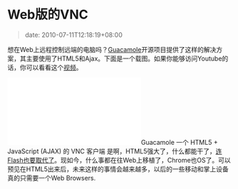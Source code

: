 # Web版的VNC
>date: 2010-07-11T12:18:19+08:00


想在Web上远程控制远端的电脑吗？[Guacamole](http://guacamole.sourceforge.net/)开源项目提供了这样的解决方案，其主要使用了HTML5和Ajax。下面是一个载图。如果你能够访问Youtube的话，你可以看看这个[视频](https://www.youtube.com/watch?v=Oag4EUlpL4c&feature=player_embedded)。


[![](/assets/images/sourceforge.net/dbimage.php "Guacamole")](http://guacamole.sourceforge.net/)Guacamole 一个 HTML5 + JavaScript (AJAX) 的 VNC 客户端
是啊，HTML5强大了，什么都能干了，[连Flash也要取代了](/2010/%E6%8A%8AFlash%E8%BD%AC%E6%88%90Javascript/HTML5.md)。现如今，什么事都在往Web上移植了，Chrome也OS了。可以预见在HTML5出来后，未来这样的事情会越来越多，以后的一些移动和掌上设备真的只需要一个Web Browsers.


